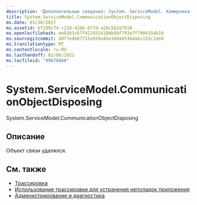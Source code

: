 ```yaml
---
description: 'Дополнительные сведения: System. ServiceModel. Коммуникатионобжектдиспосинг'
title: System.ServiceModel.CommunicationObjectDisposing
ms.date: 03/30/2017
ms.assetid: b7199c74-c218-426b-b77d-a20c562d7910
ms.openlocfilehash: ee81b3c67f421932410bb6bf793e7f790415db10
ms.sourcegitcommit: ddf7edb67715a5b9a45e3dd44536dabc153c1de0
ms.translationtype: MT
ms.contentlocale: ru-RU
ms.lasthandoff: 02/06/2021
ms.locfileid: "99676668"
---
```

# <a name="systemservicemodelcommunicationobjectdisposing"></a>System.ServiceModel.CommunicationObjectDisposing

System.ServiceModel.CommunicationObjectDisposing  
  
## <a name="description"></a>Описание  

 Объект связи удалялся.  
  
## <a name="see-also"></a>См. также

- [Трассировка](index.md)
- [Использование трассировки для устранения неполадок приложения](using-tracing-to-troubleshoot-your-application.md)
- [Администрирование и диагностика](../index.md)
